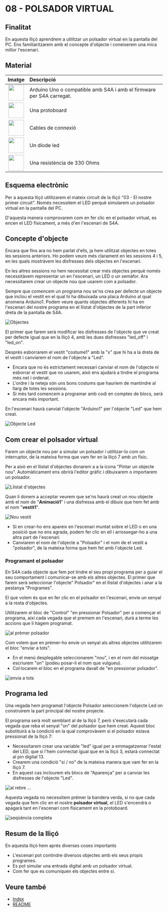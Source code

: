 # 08 - POLSADOR VIRTUAL

## Finalitat

En aquesta lliçó aprendrem a utilitzar un polsador virtual en la
pantalla del PC. Ens familiaritzarem amb el concepte d'objecte i
coneixerem una mica millor l'escenari.

## Material

|                               Imatge                               | Descripció                                                           |
| :----------------------------------------------------------------: | :------------------------------------------------------------------- |
|   <img src="./../mat_img/mat_unor3.png" width="50" height="50">    | Arduino Uno o compatible amb S4A i amb el firmware per S4A carregat. |
| <img src="./../mat_img/mat_protoboard.png" width="50" height="50"> | Una protoboard                                                       |
|   <img src="./../mat_img/mat_dupont.png" width="50" height="50">   | Cables de connexió                                                   |
|    <img src="./../mat_img/mat_led.png" width="50" height="50">     | Un díode led                                                         |
|  <img src="./../mat_img/mat_resis330.png" width="50" height="50">  | Una resistència de 330 Ohms                                          |

## Esquema electrònic

Per a aquesta lliçó utilitzarem el mateix circuit de la lliçó "03 - El
nostre primer circuit". Només necessitem el LED perquè simularem un
polsador virtual en la pantalla del PC.

D'aquesta manera comprovarem com en fer clic en el polsador virtual, es
encen el LED físicament, a més d'en l'escenari de S4A.

## Concepte d'objecte

Encara que fins ara no hem parlat d'ells, ja hem utilitzat objectes en
totes les sessions anteriors. Ho podem veure més clarament en les
sessions 4 i 5, en les quals mostràvem les disfresses dels objectes en
l'escenari.

En les altres sessions no hem necessitat crear més objectes perquè només
necessitàvem representar un en l'escenari, un LED o un semàfor. Ara
necessitarem crear un objecte nou que usarem com a polsador.

Sempre que comencem un programa nou se'ns crea per defecte un objecte
que inclou el vestit en el qual hi ha dibuixada una placa Arduino al
qual anomena Arduino1. Podem veure quants objectes diferents hi ha en
l'escenari del nostre programa en el llistat d'objectes de la part
inferior dreta de la pantalla de S4A.

![Objectes](Imatges/s4a_08_01.png)

El primer que farem serà modificar les disfresses de l'objecte que ve
creat per defecte igual que en la lliçó 4, amb les dues disfresses
"led_off" i "led_on".

Després esborrarem el vestit "costume1" amb la "x" que hi ha a la
dreta de el vestit i canviarem el nom de l'objecte a "Led".

- Encara que no és estrictament necessari canviar el nom de l'objecte ni esborrar el vestit que no usarem, això ens ajudarà a tindre el programa més net i ordenat.
- L'ordre i la neteja són uns bons costums que hauríem de mantindre al llarg de totes les sessions.
- Si més tard comencem a programar amb codi en comptes de blocs, serà encara més important.

En l'escenari haurà canviat l'objecte "Arduino1" per l'objecte "Led"
que hem creat.

![Objecte Led](Imatges/s4a_08_02.png)

## Com crear el polsador virtual

Farem un objecte nou per a simular un polsador i utilitzar-lo com un
interruptor, de la mateixa forma que vam fer en la lliçó 7 amb un físic.

Per a això en el llistat d'objectes donarem a a la icona "Pintar un
objecte nou". Automàticament ens obrirà l'editor gràfic i dibuixarem o
importarem un polsador.

![Llistat d'objectes](Imatges/s4a_08_03.png)

Quan li donem a acceptar veurem que se'ns haurà creat un nou objecte
amb el nom de "**Animació1**" i una disfressa amb el dibuix que hem fet
amb el nom "**vestit1**".

![Nou vestit](Imatges/s4a_08_04.png)

- Si en crear-ho ens apareix en l'escenari muntat sobre el LED o en una posició que no ens agrada, podem fer clic en ell i arrossegar-ho a una altra part de l'escenari.
- Canviarem el nom de l'objecte a "Polsador" i el nom de el vestit a "polsador", de la mateixa forma que hem fet amb l'objecte Led.

### Programant el polsador

En S4A cada objecte que fem pot tindre el seu propi programa per a guiar
el seu comportament i comunicar-se amb els altres objectes. El primer
que farem serà seleccionar l'objecte" Polsador" en el llistat
d'objectes i anar a la pestanya "Programes".

El que volem és que en fer clic en el polsador en l'escenari, envie un
senyal a la resta d'objectes.

Utilitzarem el bloc de "Control" "en pressionar Polsador" per a començar
el programa, així cada vegada que el premem en l'escenari, durà a terme
les accions que li hàgem programat.

![al prèmer polsador](Imatges/s4a_08_05.png)

Com volem que en prémer-ho envie un senyal als altres objectes
utilitzarem el bloc "enviar a tots".

- En el menú desplegable seleccionarem "nou", i en el nom del missatge escriurem "on" (podeu posar-li el nom que vulgueu).
- Col·locarem el bloc en el programa davall de "en pressionar polsador".

![envia a tots](Imatges/s4a_08_06.png)

## Programa led

Una vegada hem programat l'objecte Polsador seleccionem l'objecte Led
on construirem la part principal del nostre projecte.

El programa serà molt semblant al de la lliçó 7, però s'executarà cada
vegada que reba el senyal "on" del polsador que hem creat. Aquest bloc
substituirà a la condició en la qual comprovàvem si el polsador estava
pressionat de la lliçó 7:

- Necessitarem crear una variable "led" igual per a emmagatzemar l'estat del LED, que si l'hem connectat igual que en la lliçó 3, estarà connectat al pin digital 13.
- Crearem una condició "si / no" de la mateixa manera que vam fer en la lliçó 7.
- En aquest cas inclourem els blocs de "Aparença" per a canviar les disfresses de l'objecte "Led".

![al rebre ...](Imatges/s4a_08_07.png)

Aquesta vegada no necessitem prémer la bandera verda, si no que cada
vegada que fem clic en el nostre **polsador virtual**, el LED
s'encendrà o apagarà tant en l'escenari com físicament en la
protoboard.

![seqüència completa](Imatges/s4a_08_08.png)

## Resum de la lliçó

En aquesta lliçó hem aprés diverses coses importants

- L'escenari pot contindre diversos objectes amb els seus propis programes.
- Es pot simular una entrada digital amb un polsador virtual.
- Com fer que es comuniquen els objectes entre si.

## Veure també

- [Index](../Index.md)
- [README](../README.md)
